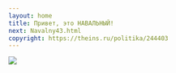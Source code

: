 ```yaml
---
layout: home
title: Привет, это НАВАЛЬНЫЙ!
next: Navalny43.html
copyright: https://theins.ru/politika/244403
---
```


[![](https://shabbat.lamourism.com/Wonderland/Rabbit41.jpg)](https://perestroika-2.com/images/FreeNAVALNY.jpg)
